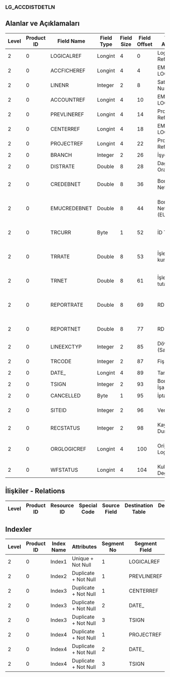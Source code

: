 ### LG_ACCDISTDETLN

## Alanlar ve Açıklamaları

**Level**|**Product ID**|**Field Name**|**Field Type**|**Field Size**|**Field Offset**|**Türkçe Açıklama**|**Expression**
-----|-----|-----|-----|-----|-----|-----|-----
2|0|LOGICALREF|Longint|4|0|Logical Reference|Logical Reference
2|0|ACCFICHEREF|Longint|4|4|EMFICHE LOGICALREF|EMFICHE LOGICALREF
2|0|LINENR|Integer|2|8|Satır Numarası|Line Number
2|0|ACCOUNTREF|Longint|4|10|EMUHACC LOGICALREF|EMUHACC LOGICALREF
2|0|PREVLINEREF|Longint|4|14|Proje Log. Ref.|PROJECT LOGICALREF
2|0|CENTERREF|Longint|4|18|EMCENTER LOGICALREF|EMCENTER LOGICALREF
2|0|PROJECTREF|Longint|4|22|Proje Log. Ref.|PROJECT LOGICALREF
2|0|BRANCH|Integer|2|26|İşyeri|Division
2|0|DISTRATE|Double|8|28|Dağıtım Oranı|Distribution Rate
2|0|CREDEBNET|Double|8|36|Borç/Alacak Net Tutar|Debit / Credit Net Amount
2|0|EMUCREDEBNET|Double|8|44|Borç/Alacak Net Tutar (EURO)|Debit / Credit Net Amount (EURO)
2|0|TRCURR|Byte|1|52|İD Türü|Transaction Currency Type
2|0|TRRATE|Double|8|53|İşlem dövizi kuru|Transaction Currency Exchange Rate
2|0|TRNET|Double|8|61|İşlem dövizi tutarı|Transaction Currency Amount
2|0|REPORTRATE|Double|8|69|RD Kuru|Reporting Currency Exchange Rate
2|0|REPORTNET|Double|8|77|RD Tutarı|Reporting Currency Amount
2|0|LINEEXCTYP|Integer|2|85|Döviz Türü (Satır)|F. Currency Type (Line)
2|0|TRCODE|Integer|2|87|Fiş türü|Voucher Type
2|0|DATE_|Longint|4|89|Tarih|Date
2|0|TSIGN|Integer|2|93|Borç/Alacak İşareti|Debit / Credit Sign
2|0|CANCELLED|Byte|1|95|İptal Edilmiş|Cancelled
2|0|SITEID|Integer|2|96|Veri Merkezi|Data Processing Site
2|0|RECSTATUS|Integer|2|98|Kayıt Durumu|Record Status
2|0|ORGLOGICREF|Longint|4|100|Orijinal Kayıt Log. Ref.|Original Record Logical Reference
2|0|WFSTATUS|Longint|4|104|Kullanımda Değil|Not In Use

## İlişkiler - Relations

**Level**|**Product ID**|**Resource ID**|**Special Code**|**Source Field**|**Destination Table**|**Destination Field**|**Relation Type**|**Extra Condition**
-----|-----|-----|-----|-----|-----|-----|-----|-----

## Indexler

**Level**|**Product ID**|**Index Name**|**Attributes**|**Segment No**|**Segment Field**|**Sense**
-----|-----|-----|-----|-----|-----|-----
2|0|Index1|Unique + Not Null|1|LOGICALREF|Ascending
2|0|Index2|Duplicate + Not Null|1|PREVLINEREF|Ascending
2|0|Index3|Duplicate + Not Null|1|CENTERREF|Ascending
2|0|Index3|Duplicate + Not Null|2|DATE_|Ascending
2|0|Index3|Duplicate + Not Null|3|TSIGN|Ascending
2|0|Index4|Duplicate + Not Null|1|PROJECTREF|Ascending
2|0|Index4|Duplicate + Not Null|2|DATE_|Ascending
2|0|Index4|Duplicate + Not Null|3|TSIGN|Ascending
